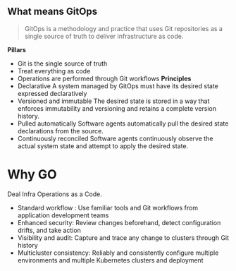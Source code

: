 ##  What means GitOps
> GitOps is a methodology and practice that uses Git repositories as a single source of truth to deliver infrastructure as code. 

**Pillars**
- Git is the single source of truth
- Treat everything as code
- Operations are performed through Git workflows
**Principles**
- Declarative A system managed by GitOps must have its desired state expressed declaratively
- Versioned and immutable The desired state is stored in a way that enforces immutability and versioning and retains a complete version history.
- Pulled automatically Software agents automatically pull the desired state declarations from the source.
- Continuously reconciled Software agents continuously observe the actual system state and attempt to apply the desired state.

# Why GO

Deal Infra Operations as a Code. 
- Standard workflow : Use familiar tools and Git workflows from application development teams 
- Enhanced security: Review changes beforehand, detect configuration drifts, and take action
-  Visibility and audit: Capture and trace any change to clusters through Git history 
- Multicluster consistency: Reliably and consistently configure multiple environments and multiple Kubernetes clusters and deployment
<!--stackedit_data:
eyJoaXN0b3J5IjpbLTEzOTY0NDA0NjNdfQ==
-->